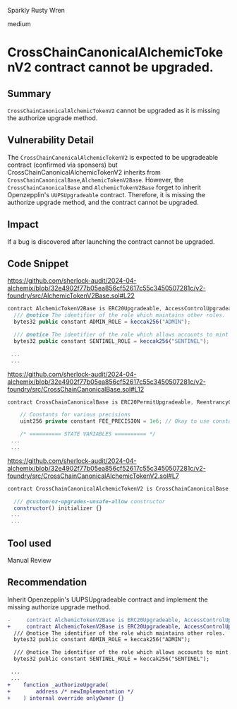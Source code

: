 Sparkly Rusty Wren

medium

# CrossChainCanonicalAlchemicTokenV2 contract cannot be upgraded.

## Summary
`CrossChainCanonicalAlchemicTokenV2` cannot be upgraded as it is missing the authorize upgrade method.

## Vulnerability Detail
The `CrossChainCanonicalAlchemicTokenV2` is expected to be upgradeable contract  (confirmed via sponsers) but
CrossChainCanonicalAlchemicTokenV2 inherits from `CrossChainCanonicalBase`,`AlchemicTokenV2Base`. However, the `CrossChainCanonicalBase` and `AlchemicTokenV2Base`  forget to inherit Openzepplin's `UUPSUpgradeable` contract. Therefore, it is missing the authorize upgrade method, and the contract cannot be upgraded.



## Impact
If a  bug is discovered after launching the contract cannot be upgraded.

## Code Snippet
https://github.com/sherlock-audit/2024-04-alchemix/blob/32e4902f77b05ea856cf52617c55c3450507281c/v2-foundry/src/AlchemicTokenV2Base.sol#L22

```javascript
contract AlchemicTokenV2Base is ERC20Upgradeable, AccessControlUpgradeable, IERC3156FlashLender, ReentrancyGuardUpgradeable {
  /// @notice The identifier of the role which maintains other roles.
  bytes32 public constant ADMIN_ROLE = keccak256("ADMIN");

  /// @notice The identifier of the role which allows accounts to mint tokens.
  bytes32 public constant SENTINEL_ROLE = keccak256("SENTINEL");

 ...
 ...
```

https://github.com/sherlock-audit/2024-04-alchemix/blob/32e4902f77b05ea856cf52617c55c3450507281c/v2-foundry/src/CrossChainCanonicalBase.sol#L12

```javascript
contract CrossChainCanonicalBase is ERC20PermitUpgradeable, ReentrancyGuardUpgradeable, OwnableUpgradeable {

    // Constants for various precisions
    uint256 private constant FEE_PRECISION = 1e6; // Okay to use constant declarations since compiler does not reserve a storage slot

    /* ========== STATE VARIABLES ========== */
 ...
 ...
```

https://github.com/sherlock-audit/2024-04-alchemix/blob/32e4902f77b05ea856cf52617c55c3450507281c/v2-foundry/src/CrossChainCanonicalAlchemicTokenV2.sol#L7

```javascript
contract CrossChainCanonicalAlchemicTokenV2 is CrossChainCanonicalBase, AlchemicTokenV2Base {

  /// @custom:oz-upgrades-unsafe-allow constructor
  constructor() initializer {}
 ...
 ...
```
## Tool used

Manual Review

## Recommendation
Inherit Openzepplin's UUPSUpgradeable contract and implement the missing authorize upgrade method.

```diff
-     contract AlchemicTokenV2Base is ERC20Upgradeable, AccessControlUpgradeable, IERC3156FlashLender, ReentrancyGuardUpgradeable {
+     contract AlchemicTokenV2Base is ERC20Upgradeable, AccessControlUpgradeable, IERC3156FlashLender, ReentrancyGuardUpgradeable,UUPSUpgradeable {
  /// @notice The identifier of the role which maintains other roles.
  bytes32 public constant ADMIN_ROLE = keccak256("ADMIN");

  /// @notice The identifier of the role which allows accounts to mint tokens.
  bytes32 public constant SENTINEL_ROLE = keccak256("SENTINEL");

 ...
 ...
+    function _authorizeUpgrade(
+        address /* newImplementation */
+    ) internal override onlyOwner {}    
```
